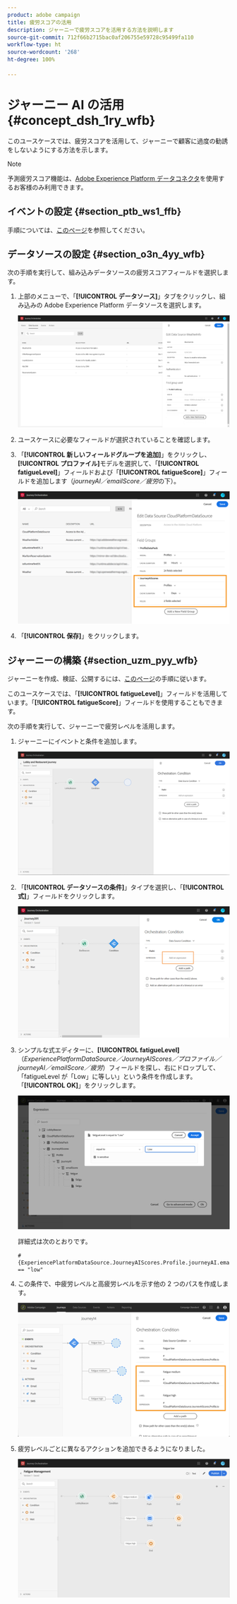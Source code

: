 ```yaml
---
product: adobe campaign
title: 疲労スコアの活用
description: ジャーニーで疲労スコアを活用する方法を説明します
source-git-commit: 712f66b2715bac0af206755e59728c95499fa110
workflow-type: ht
source-wordcount: '268'
ht-degree: 100%

---
```



# ジャーニー AI の活用 {#concept_dsh_1ry_wfb}

このユースケースでは、疲労スコアを活用して、ジャーニーで顧客に過度の勧誘をしないようにする方法を示します。

>[!NOTE]
>
>予測疲労スコア機能は、[Adobe Experience Platform データコネクタ](https://docs.adobe.com/content/help/ja-JP/campaign-standard/using/developing/mapping-campaign-and-aep-data/aep-about-data-connector.html)を使用するお客様のみ利用できます。

## イベントの設定 {#section_ptb_ws1_ffb}

手順については、[このページ](../event/about-events.md)を参照してください。

## データソースの設定 {#section_o3n_4yy_wfb}

次の手順を実行して、組み込みデータソースの疲労スコアフィールドを選択します。

1. 上部のメニューで、「**[!UICONTROL データソース]**」タブをクリックし、組み込みの Adobe Experience Platform データソースを選択します。

   ![](../assets/journey23.png)

1. ユースケースに必要なフィールドが選択されていることを確認します。
1. 「**[!UICONTROL 新しいフィールドグループを追加]**」をクリックし、**[!UICONTROL プロファイル]**&#x200B;モデルを選択して、「**[!UICONTROL fatigueLevel]**」フィールドおよび「**[!UICONTROL fatigueScore]**」フィールドを追加します（_journeyAI／emailScore／疲労_&#x200B;の下）。

   ![](../assets/journeyuc3_1.png)

1. 「**[!UICONTROL 保存]**」をクリックします。

## ジャーニーの構築 {#section_uzm_pyy_wfb}

ジャーニーを作成、検証、公開するには、[このページ](../building-journeys/journey.md)の手順に従います。

このユースケースでは、「**[!UICONTROL fatigueLevel]**」フィールドを活用しています。「**[!UICONTROL fatigueScore]**」フィールドを使用することもできます。

次の手順を実行して、ジャーニーで疲労レベルを活用します。

1. ジャーニーにイベントと条件を追加します。

   ![](../assets/journeyuc2_14.png)

1. 「**[!UICONTROL データソースの条件]**」タイプを選択し、「**[!UICONTROL 式]**」フィールドをクリックします。

   ![](../assets/journeyuc3_2.png)

1. シンプルな式エディターに、**[!UICONTROL fatigueLevel]**（_ExperiencePlatformDataSource／JourneyAIScores／プロファイル／journeyAI／emailScore／疲労_）フィールドを探し、右にドロップして、「fatigueLevel が「Low」に等しい」という条件を作成します。「**[!UICONTROL OK]**」をクリックします。

   ![](../assets/journeyuc3_3.png)

   詳細式は次のとおりです。

   ```
   #{ExperiencePlatformDataSource.JourneyAIScores.Profile.journeyAI.emailScore.fatigue.fatigueLevel} == "low"
   ```

1. この条件で、中疲労レベルと高疲労レベルを示す他の 2 つのパスを作成します。

   ![](../assets/journeyuc3_4.png)

1. 疲労レベルごとに異なるアクションを追加できるようになりました。

   ![](../assets/journeyuc3_5.png)
